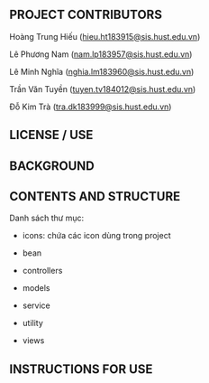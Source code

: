 ## PROJECT CONTRIBUTORS

Hoàng Trung Hiếu (hieu.ht183915@sis.hust.edu.vn)

Lê Phương Nam	(nam.lp183957@sis.hust.edu.vn)

Lê Minh Nghĩa (nghia.lm183960@sis.hust.edu.vn)

Trần Văn Tuyền (tuyen.tv184012@sis.hust.edu.vn)

Đỗ Kim Trà (tra.dk183999@sis.hust.edu.vn)

## LICENSE / USE

## BACKGROUND

## CONTENTS AND STRUCTURE

Danh sách thư mục:

* icons: chứa các icon dùng trong project

* bean

* controllers

* models

* service

* utility

* views

## INSTRUCTIONS FOR USE

